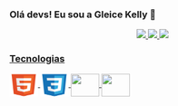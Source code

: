 ### Olá devs! Eu sou a Gleice Kelly 👋

<div align="center">
  <a href="https://github.com/gleicekelly13">
 <section>
  <img height="160em" src="https://github-readme-stats.vercel.app/api?username=gleicekelly13&show_icons=true&theme=react&include_all_commits=true&count_private=true"/>
  <img height="160em" src="https://github-readme-stats.vercel.app/api/top-langs/?username=gleicekelly13&layout=compact&langs_count=7&theme=react"/>
  <img height='160em' src='https://github-readme-streak-stats.herokuapp.com?user=gleicekelly13&theme=react&date_format=j%20M%5B%20Y%5D&fire=DD0000&ring=52DD81&dates=52DD81&stroke=ABCFDD' />
  </section>
</div>


### Tecnologias

<section>
  <img align="center"  height="40" width="50" src="https://raw.githubusercontent.com/devicons/devicon/master/icons/html5/html5-original.svg"/>
  <img align="center"  height="40" width="50" src="https://raw.githubusercontent.com/devicons/devicon/master/icons/css3/css3-original.svg"/>
  <img align="center"  height="40" width="50" src="https://cdn.jsdelivr.net/gh/devicons/devicon/icons/git/git-original.svg" />  
  <img align="center"  height="40" width="50" src="https://cdn.jsdelivr.net/gh/devicons/devicon/icons/github/github-original.svg" />
  
  
  <!--##
  
  
 ### Entre em contato comigo! 
   <a href="https://www.linkedin.com/in/gleicekelly13/" target="_blank"><img src="https://img.shields.io/badge/-LinkedIn-%230077B5?style=for-the-           badge&logo=linkedin&logoColor=white" target="_blank"></a> 
   -->
 
   
 
<!--
**gleicekelly13/gleicekelly13** is a ✨ _special_ ✨ repository because its `README.md` (this file) appears on your GitHub profile.

Here are some ideas to get you started:

- 🔭 I’m currently working on ...
- 🌱 I’m currently learning ...
- 👯 I’m looking to collaborate on ...
- 🤔 I’m looking for help with ...
- 💬 Ask me about ...
- 📫 How to reach me: ...
- 😄 Pronouns: ...
- ⚡ Amo viajar, livros, filmes e séries
-->
